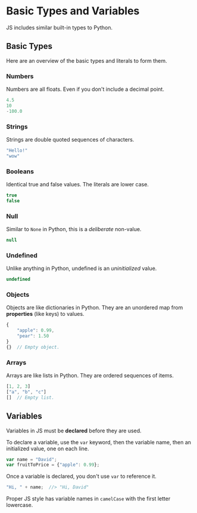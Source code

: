 # Basic Types and Variables
JS includes similar built-in types to Python.

## Basic Types
Here are an overview of the basic types and literals to form them.

### Numbers
Numbers are all floats.
Even if you don't include a decimal point.
```js
4.5
10
-100.0
```

### Strings
Strings are double quoted sequences of characters.
```js
"Hello!"
"wow"
```

### Booleans
Identical true and false values.
The literals are lower case.
```js
true
false
```

### Null
Similar to `None` in Python, this is a _deliberate_ non-value.
```js
null
```

### Undefined
Unlike anything in Python, undefined is an _uninitialized_ value.
```js
undefined
```

### Objects
Objects are like dictionaries in Python.
They are an unordered map from **properties** (like keys) to values.
```js
{
    "apple": 0.99,
    "pear": 1.50
}
{}  // Empty object.
```

### Arrays
Arrays are like lists in Python.
They are ordered sequences of items.
```js
[1, 2, 3]
["a", "b", "c"]
[]  // Empty list.
```

## Variables
Variables in JS must be **declared** before they are used.

To declare a variable, use the `var` keyword, then the variable name, then an initialized value, one on each line.
```js
var name = "David";
var fruitToPrice = {"apple": 0.99};
```

Once a variable is declared, you don't use `var` to reference it.
```js
"Hi, " + name;  //> "Hi, David"
```

Proper JS style has variable names in `camelCase` with the first letter lowercase.
